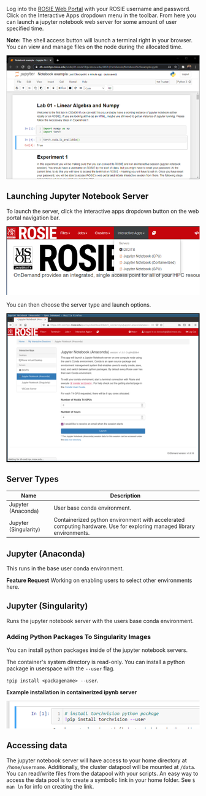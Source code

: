 Log into the [ROSIE Web Portal](http://dh-ood.hpc.msoe.edu) with your ROSIE username and password. Click on the Interactive Apps dropdown menu in the toolbar. From here you can launch a jupyter notebook web server for some amount of user specified time.

**Note:** The shell access button will launch a terminal right in your browser. You can view and manage files on the node during the allocated time.

![Jupyter Notebook Example](../_images/ipynb_example.PNG)

## Launching Jupyter Notebook Server

To launch the server, click the interactive apps dropdown button on the web portal navigation bar.

![Laucnhing server](../_images/ipynb_launch.png)

You can then choose the server type and launch options.

![Jupyter Notebook](../_images/ipynb.png)

## Server Types

| Name                    | Description                             |
|-------------------------|-----------------------------------|
| Jupyter (Anaconda)           | User base conda environment.     |
| Jupyter (Singularity)        | Containerized python environment with accelerated computing hardware. Use for exploring managed library environments. |

## Jupyter (Anaconda)

This runs in the base user conda environment.

**Feature Request** Working on enabling users to select other environments here.

## Jupyter (Singularity)

Runs the jupyter notebook server with the users base conda environment.

### Adding Python Packages To Singularity Images

You can install python packages inside of the jupyter notebook servers.

The container's system directory is read-only. You can install a python package in userspace with the `--user` flag.

`!pip install <packagename> --user`.

**Example installation in containerized ipynb server**

![Example installation in containerized ipynb server](../_images/ipynb_install_user.png)

## Accessing data

The jupyter notebook server will have access to your home directory at `/home/username`. Additionally, the cluster datapool will be mounted at `/data`. You can read/write files from the datapool with your scripts. An easy way to access the data pool is to create a symbolic link in your home folder. See `$ man ln` for info on creating the link.